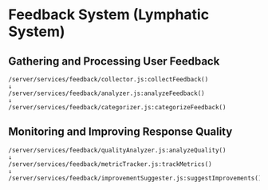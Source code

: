 # Feedback System (Lymphatic System)

## Gathering and Processing User Feedback
```
/server/services/feedback/collector.js:collectFeedback()
↓
/server/services/feedback/analyzer.js:analyzeFeedback()
↓
/server/services/feedback/categorizer.js:categorizeFeedback()
```

## Monitoring and Improving Response Quality
```
/server/services/feedback/qualityAnalyzer.js:analyzeQuality()
↓
/server/services/feedback/metricTracker.js:trackMetrics()
↓
/server/services/feedback/improvementSuggester.js:suggestImprovements()
```